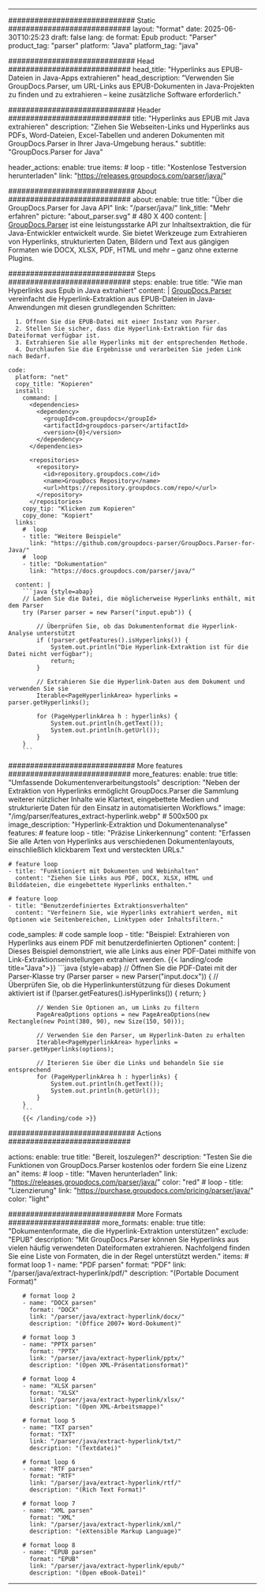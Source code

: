


---
############################# Static ############################
layout: "format"
date:  2025-06-30T10:25:23
draft: false
lang: de
format: Epub
product: "Parser"
product_tag: "parser"
platform: "Java"
platform_tag: "java"

############################# Head ############################
head_title: "Hyperlinks aus EPUB-Dateien in Java-Apps extrahieren"
head_description: "Verwenden Sie GroupDocs.Parser, um URL-Links aus EPUB-Dokumenten in Java-Projekten zu finden und zu extrahieren – keine zusätzliche Software erforderlich."

############################# Header ############################
title: "Hyperlinks aus EPUB mit Java extrahieren" 
description: "Ziehen Sie Webseiten-Links und Hyperlinks aus PDFs, Word-Dateien, Excel-Tabellen und anderen Dokumenten mit GroupDocs.Parser in Ihrer Java-Umgebung heraus."
subtitle: "GroupDocs.Parser for Java" 

header_actions:
  enable: true
  items:
    #  loop
    - title: "Kostenlose Testversion herunterladen"
      link: "https://releases.groupdocs.com/parser/java/"
      
############################# About ############################
about:
    enable: true
    title: "Über die GroupDocs.Parser for Java API"
    link: "/parser/java/"
    link_title: "Mehr erfahren"
    picture: "about_parser.svg" # 480 X 400
    content: |
       [GroupDocs.Parser](/parser/java/) ist eine leistungsstarke API zur Inhaltsextraktion, die für Java-Entwickler entwickelt wurde. Sie bietet Werkzeuge zum Extrahieren von Hyperlinks, strukturierten Daten, Bildern und Text aus gängigen Formaten wie DOCX, XLSX, PDF, HTML und mehr – ganz ohne externe Plugins.

############################# Steps ############################
steps:
    enable: true
    title: "Wie man Hyperlinks aus Epub in Java extrahiert"
    content: |
      [GroupDocs.Parser](/parser/java/) vereinfacht die Hyperlink-Extraktion aus EPUB-Dateien in Java-Anwendungen mit diesen grundlegenden Schritten:
      
      1. Öffnen Sie die EPUB-Datei mit einer Instanz von Parser.
      2. Stellen Sie sicher, dass die Hyperlink-Extraktion für das Dateiformat verfügbar ist.
      3. Extrahieren Sie alle Hyperlinks mit der entsprechenden Methode.
      4. Durchlaufen Sie die Ergebnisse und verarbeiten Sie jeden Link nach Bedarf.
   
    code:
      platform: "net"
      copy_title: "Kopieren"
      install:
        command: |
          <dependencies>
            <dependency>
              <groupId>com.groupdocs</groupId>
              <artifactId>groupdocs-parser</artifactId>
              <version>{0}</version>
            </dependency>
          </dependencies>

          <repositories>
            <repository>
              <id>repository.groupdocs.com</id>
              <name>GroupDocs Repository</name>
              <url>https://repository.groupdocs.com/repo/</url>
            </repository>
          </repositories>
        copy_tip: "Klicken zum Kopieren"
        copy_done: "Kopiert"
      links:
        #  loop
        - title: "Weitere Beispiele"
          link: "https://github.com/groupdocs-parser/GroupDocs.Parser-for-Java/"
        #  loop
        - title: "Dokumentation"
          link: "https://docs.groupdocs.com/parser/java/"
          
      content: |
        ```java {style=abap}
        // Laden Sie die Datei, die möglicherweise Hyperlinks enthält, mit dem Parser
        try (Parser parser = new Parser("input.epub")) {

            // Überprüfen Sie, ob das Dokumentenformat die Hyperlink-Analyse unterstützt
            if (!parser.getFeatures().isHyperlinks()) {
                System.out.println("Die Hyperlink-Extraktion ist für die Datei nicht verfügbar");
                return;
            }

            // Extrahieren Sie die Hyperlink-Daten aus dem Dokument und verwenden Sie sie
            Iterable<PageHyperlinkArea> hyperlinks = parser.getHyperlinks();

            for (PageHyperlinkArea h : hyperlinks) {
                System.out.println(h.getText());
                System.out.println(h.getUrl());
            }
        }
        ```            

############################# More features ############################
more_features:
  enable: true
  title: "Umfassende Dokumentenverarbeitungstools"
  description: "Neben der Extraktion von Hyperlinks ermöglicht GroupDocs.Parser die Sammlung weiterer nützlicher Inhalte wie Klartext, eingebettete Medien und strukturierte Daten für den Einsatz in automatisierten Workflows."
  image: "/img/parser/features_extract-hyperlink.webp" # 500x500 px
  image_description: "Hyperlink-Extraktion und Dokumentenanalyse"
  features:
    # feature loop
    - title: "Präzise Linkerkennung"
      content: "Erfassen Sie alle Arten von Hyperlinks aus verschiedenen Dokumentenlayouts, einschließlich klickbarem Text und versteckten URLs."

    # feature loop
    - title: "Funktioniert mit Dokumenten und Webinhalten"
      content: "Ziehen Sie Links aus PDF, DOCX, XLSX, HTML und Bilddateien, die eingebettete Hyperlinks enthalten."

    # feature loop
    - title: "Benutzerdefiniertes Extraktionsverhalten"
      content: "Verfeinern Sie, wie Hyperlinks extrahiert werden, mit Optionen wie Seitenbereichen, Linktypen oder Inhaltsfiltern."
      
  code_samples:
    # code sample loop
    - title: "Beispiel: Extrahieren von Hyperlinks aus einem PDF mit benutzerdefinierten Optionen"
      content: |
        Dieses Beispiel demonstriert, wie alle Links aus einer PDF-Datei mithilfe von Link-Extraktionseinstellungen extrahiert werden.
        {{< landing/code title="Java">}}
        ```java {style=abap}
        //  Öffnen Sie die PDF-Datei mit der Parser-Klasse
        try (Parser parser = new Parser("input.docx"))
        {
            // Überprüfen Sie, ob die Hyperlinkunterstützung für dieses Dokument aktiviert ist
            if (!parser.getFeatures().isHyperlinks()) {
                return;
            }

            // Wenden Sie Optionen an, um Links zu filtern
            PageAreaOptions options = new PageAreaOptions(new Rectangle(new Point(380, 90), new Size(150, 50)));

            // Verwenden Sie den Parser, um Hyperlink-Daten zu erhalten
            Iterable<PageHyperlinkArea> hyperlinks = parser.getHyperlinks(options);

            // Iterieren Sie über die Links und behandeln Sie sie entsprechend
            for (PageHyperlinkArea h : hyperlinks) {
                System.out.println(h.getText());
                System.out.println(h.getUrl());
            }
        }
        ```
        {{< /landing/code >}}


############################# Actions ############################

actions:
  enable: true
  title: "Bereit, loszulegen?"
  description: "Testen Sie die Funktionen von GroupDocs.Parser kostenlos oder fordern Sie eine Lizenz an"
  items:
    #  loop
    - title: "Maven herunterladen"
      link: "https://releases.groupdocs.com/parser/java/"
      color: "red"
        #  loop
    - title: "Lizenzierung"
      link: "https://purchase.groupdocs.com/pricing/parser/java/"
      color: "light"


############################# More Formats #####################
more_formats:
    enable: true
    title: "Dokumentenformate, die die Hyperlink-Extraktion unterstützen"
    exclude: "EPUB"
    description: "Mit GroupDocs.Parser können Sie Hyperlinks aus vielen häufig verwendeten Dateiformaten extrahieren. Nachfolgend finden Sie eine Liste von Formaten, die in der Regel unterstützt werden."
    items: 
        # format loop 1
        - name: "PDF parsen"
          format: "PDF"
          link: "/parser/java/extract-hyperlink/pdf/"
          description: "(Portable Document Format)"
          
        # format loop 2
        - name: "DOCX parsen"
          format: "DOCX"
          link: "/parser/java/extract-hyperlink/docx/"
          description: "(Office 2007+ Word-Dokument)"
          
        # format loop 3
        - name: "PPTX parsen"
          format: "PPTX"
          link: "/parser/java/extract-hyperlink/pptx/"
          description: "(Open XML-Präsentationsformat)"
          
        # format loop 4
        - name: "XLSX parsen"
          format: "XLSX"
          link: "/parser/java/extract-hyperlink/xlsx/"
          description: "(Open XML-Arbeitsmappe)"
          
        # format loop 5
        - name: "TXT parsen"
          format: "TXT"
          link: "/parser/java/extract-hyperlink/txt/"
          description: "(Textdatei)"
          
        # format loop 6
        - name: "RTF parsen"
          format: "RTF"
          link: "/parser/java/extract-hyperlink/rtf/"
          description: "(Rich Text Format)"
          
        # format loop 7
        - name: "XML parsen"
          format: "XML"
          link: "/parser/java/extract-hyperlink/xml/"
          description: "(eXtensible Markup Language)"
          
        # format loop 8
        - name: "EPUB parsen"
          format: "EPUB"
          link: "/parser/java/extract-hyperlink/epub/"
          description: "(Open eBook-Datei)"
         
          

---